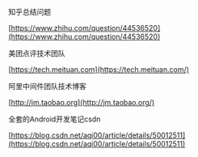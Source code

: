 知乎总结问题

[https://www.zhihu.com/question/44536520](https://www.zhihu.com/question/44536520)

  

美团点评技术团队

[https://tech.meituan.com](https://tech.meituan.com/)

阿里中间件团队技术博客

[http://jm.taobao.org](http://jm.taobao.org/)

  

全套的Android开发笔记csdn

[https://blog.csdn.net/aqi00/article/details/50012511](https://blog.csdn.net/aqi00/article/details/50012511)